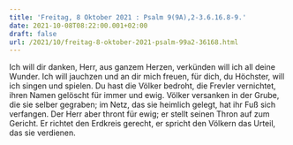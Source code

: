 ```yaml
---
title: 'Freitag, 8 Oktober 2021 : Psalm 9(9A),2-3.6.16.8-9.'
date: 2021-10-08T08:22:00.001+02:00
draft: false
url: /2021/10/freitag-8-oktober-2021-psalm-99a2-36168.html
---
```


Ich will dir danken, Herr, aus ganzem Herzen, verkünden will ich all deine Wunder. Ich will jauchzen und an dir mich freuen, für dich, du Höchster, will ich singen und spielen. Du hast die Völker bedroht, die Frevler vernichtet, ihren Namen gelöscht für immer und ewig. Völker versanken in der Grube, die sie selber gegraben; im Netz, das sie heimlich gelegt, hat ihr Fuß sich verfangen. Der Herr aber thront für ewig; er stellt seinen Thron auf zum Gericht. Er richtet den Erdkreis gerecht, er spricht den Völkern das Urteil, das sie verdienen.